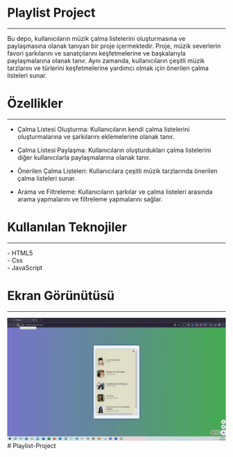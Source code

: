 <h1> Playlist Project </h1>
<hr>

Bu depo, kullanıcıların müzik çalma listelerini oluşturmasına ve paylaşmasına olanak tanıyan bir proje içermektedir. Proje, müzik severlerin favori şarkılarını ve sanatçılarını keşfetmelerine ve başkalarıyla paylaşmalarına olanak tanır. Aynı zamanda, kullanıcıların çeşitli müzik tarzlarını ve türlerini keşfetmelerine yardımcı olmak için önerilen çalma listeleri sunar. <br>

<h1> Özellikler </h1>
<hr>

- Çalma Listesi Oluşturma: Kullanıcıların kendi çalma listelerini oluşturmalarına ve şarkılarını eklemelerine olanak tanır.<br>
- Çalma Listesi Paylaşma: Kullanıcıların oluşturdukları çalma listelerini diğer kullanıcılarla paylaşmalarına olanak tanır.<br>

- Önerilen Çalma Listeleri: Kullanıcılara çeşitli müzik tarzlarında önerilen çalma listeleri sunar.<br>

- Arama ve Filtreleme: Kullanıcıların şarkılar ve çalma listeleri arasında arama yapmalarını ve filtreleme yapmalarını sağlar.<br>

<h1> Kullanılan Teknojiler </h1>
<hr>
- HTML5 <br>
-  Css <br>
-  JavaScript <br>

<h1> Ekran Görünütüsü</h1>
<hr>

![](Playlist.gif)
#   P l a y l i s t - P r o j e c t 
 
 
